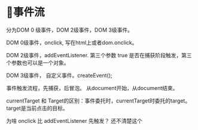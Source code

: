 # 事件流

分为DOM 0 级事件，DOM 2级事件，DOM 3级事件。

DOM 0级事件，onclick, 写在html上或者dom.onclick。

DOM 2级事件，addEventListener. 第三个参数 true 是否在捕获阶段触发，第三个参数也可以是一个对象。

DOM 3级事件， 自定义事件。createEvent();

事件触发流程，先捕获，后冒泡。 从document开始，从document结束。

currentTarget 和 Target的区别：事件委托时，currentTarget时委托的target。target是当前点击的目标。

为啥 onclick 比 addEventListener 先触发？
还不清楚这个